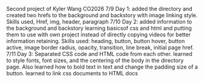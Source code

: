 Second project of Kyler Wang CO2026
7/9 Day 1: added the directory and created two hrefs to the background and backstory with image linking style. Skills used, Href, img, header, paragraph
7/10 Day 2: added information to the background and backstory learning basicsof css and html and putting them to use with own project instead of directly copying videos for better information retaining. Skills used: heading, button, button hover, button active, image border radius, opacity, transition,  line break, initial page href. 
7/11 Day 3: Separated CSS code and HTML code from each other. learned to style fonts, font sizes, and the centering of the body in the directory page. Also learned how to bold text in text and change the padding size of a button. learned to link css documents to HTML docs
